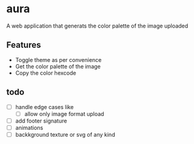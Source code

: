 # aura

A web application that generats the color palette of the image uploaded

## Features

- Toggle theme as per convenience
- Get the color palette of the image
- Copy the color hexcode

## todo

- [ ] handle edge cases like
  - [ ] allow only image format upload
- [ ] add footer signature
- [ ] animations
- [ ] backkground texture or svg of any kind
